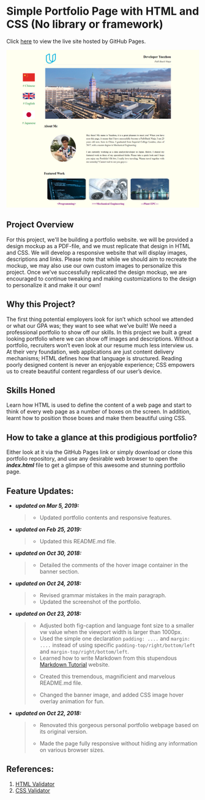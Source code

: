# Simple Portfolio Page with HTML and CSS (No library or framework)


Click [here](https://yuezhoulu.github.io/Portfolio/) to view the live site hosted by GitHub Pages.

![Screenshot](/screenshot.png)


## Project Overview
For this project, we'll be building a portfolio website. we will be provided a design mockup as a PDF-file, and we must replicate that design in HTML and CSS. We will develop a responsive website that will display images, descriptions and links. Please note that while we should aim to recreate the mockup, we may also use our own custom images to personalize this project. Once we've successfully replicated the design mockup, we are encouraged to continue tweaking and making customizations to the design to personalize it and make it our own!


## Why this Project?
The first thing potential employers look for isn’t which school we attended or what our GPA was; they want to see what we’ve built! We need a professional portfolio to show off our skills. In this project we built a great looking portfolio where we can show off images and descriptions. Without a portfolio, recruiters won’t even look at our resume much less interview us. At their very foundation, web applications are just content delivery mechanisms; HTML defines how that language is structured. Reading poorly designed content is never an enjoyable experience; CSS empowers us to create beautiful content regardless of our user’s device.


## Skills Honed
Learn how HTML is used to define the content of a web page and start to think of every web page as a number of boxes on the screen. In addition, learnt how to position those boxes and make them beautiful using CSS.


## How to take a glance at this prodigious portfolio?
Either look at it via the GitHub Pages link or simply download or clone this portfolio repository, and use any desirable web browser to open the **_index.html_** file to get a glimpse of this awesome and stunning portfolio page.


## Feature Updates:
* _**updated on Mar 5, 2019:**_
    >* Updated portfolio contents and responsive features.

* _**updated on Feb 25, 2019:**_
    >* Updated this README.md file.

* _**updated on Oct 30, 2018:**_
    >* Detailed the comments of the hover image container in the banner section.

* _**updated on Oct 24, 2018:**_
    >* Revised grammar mistakes in the main paragraph.
    >* Updated the screenshot of the portfolio.

* _**updated on Oct 23, 2018:**_
    >* Adjusted both fig-caption and language font size to a smaller vw value when the viewport width is larger than 1000px.
    >* Used the simple one declaration `padding: ....` and `margin: ....` instead of using specific `padding-top/right/bottom/left` and `margin-top/right/bottom/left`.
    >* Learned how to write Markdown from this stupendous [Markdown Tutorial][Markdown Tutorial] website.
    >+ Created this tremendous, magnificient and marvelous README.md file.
    >- Changed the banner image, and added CSS image hover overlay animation for fun.

[Markdown Tutorial]: https://www.markdowntutorial.com/

* **_updated on Oct 22, 2018:_**
    >+ Renovated this gorgeous personal portfolio webpage based on its original version.
    >- Made the page fully responsive without hiding any information on various browser sizes.


## References:
1. [HTML Validator](https://validator.w3.org/#validate_by_input)
2. [CSS Validator](https://jigsaw.w3.org/css-validator/#validate_by_input)